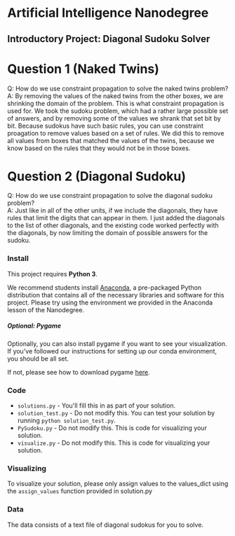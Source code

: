 # Artificial Intelligence Nanodegree
## Introductory Project: Diagonal Sudoku Solver

# Question 1 (Naked Twins)
Q: How do we use constraint propagation to solve the naked twins problem?  
A: By removing the values of the naked twins from the other boxes, we are shrinking the domain of the problem.  This is what constraint propagation is used for.  We took the sudoku problem, which had a rather large possible set of answers, and by removing some of the values we shrank that set bit by bit.  Because sudokus have such basic rules, you can use constraint proagation to remove values based on a set of rules.  We did this to remove all values from boxes that matched the values of the twins, because we know based on the rules that they would not be in those boxes. 

# Question 2 (Diagonal Sudoku)
Q: How do we use constraint propagation to solve the diagonal sudoku problem?  
A: Just like in all of the other units, if we include the diagonals, they have rules that limit the digits that can appear in them.  I just added the diagonals to the list of other diagonals, and the existing code worked perfectly with the diagonals, by now limiting the domain of possible answers for the sudoku.

### Install

This project requires **Python 3**.

We recommend students install [Anaconda](https://www.continuum.io/downloads), a pre-packaged Python distribution that contains all of the necessary libraries and software for this project. 
Please try using the environment we provided in the Anaconda lesson of the Nanodegree.

##### Optional: Pygame

Optionally, you can also install pygame if you want to see your visualization. If you've followed our instructions for setting up our conda environment, you should be all set.

If not, please see how to download pygame [here](http://www.pygame.org/download.shtml).

### Code

* `solutions.py` - You'll fill this in as part of your solution.
* `solution_test.py` - Do not modify this. You can test your solution by running `python solution_test.py`.
* `PySudoku.py` - Do not modify this. This is code for visualizing your solution.
* `visualize.py` - Do not modify this. This is code for visualizing your solution.

### Visualizing

To visualize your solution, please only assign values to the values_dict using the ```assign_values``` function provided in solution.py

### Data

The data consists of a text file of diagonal sudokus for you to solve.
